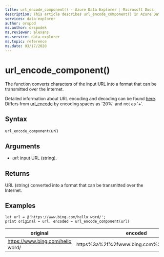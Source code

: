 ```yaml
---
title: url_encode_component() - Azure Data Explorer | Microsoft Docs
description: This article describes url_encode_component() in Azure Data Explorer.
services: data-explorer
author: orspod
ms.author: orspodek
ms.reviewer: alexans
ms.service: data-explorer
ms.topic: reference
ms.date: 03/17/2020
---
```

# url_encode_component()

The function converts characters of the input URL into a format that can be transmitted over the Internet. 

Detailed information about URL encoding and decoding can be found [here](https://en.wikipedia.org/wiki/Percent-encoding).
Differs from [url_encode](./urlencodefunction.md) by encoding spaces as '20%' and not as '+'.

## Syntax

`url_encode_component(`*url*`)`

## Arguments

* *url*: input URL (string).  

## Returns

URL (string) converted into a format that can be transmitted over the Internet.

## Examples

```apl
let url = @'https://www.bing.com/hello word/';
print original = url, encoded = url_encode_component(url)
```

|original|encoded|
|---|---|
|https://www.bing.com/hello word/|https%3a%2f%2fwww.bing.com%2fhello%20word|


 